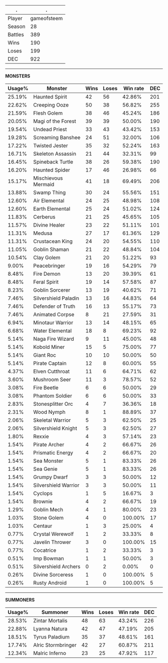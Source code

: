 .|.
|-|-
Player|gameofsteem
Season|28
Battles|389
Wins|190
Loses|199
DEC|922

---
**MONSTERS**

Usage%|Monster|Wins|Loses|Win rate|DEC|
-|-|-|-|-|-|
25.19%|Haunted Spirit|42|56|42.86%|201|
22.62%|Creeping Ooze|50|38|56.82%|255|
21.59%|Flesh Golem|38|46|45.24%|186|
20.05%|Magi of the Forest|39|39|50.00%|190|
19.54%|Undead Priest|33|43|43.42%|153|
19.28%|Screaming Banshee|24|51|32.00%|106|
17.22%|Twisted Jester|35|32|52.24%|163|
16.71%|Skeleton Assassin|21|44|32.31%|99|
16.45%|Spineback Turtle|38|26|59.38%|190|
16.20%|Haunted Spider|17|46|26.98%|66|
15.17%|Mischievous Mermaid|41|18|69.49%|206|
13.88%|Swamp Thing|30|24|55.56%|151|
12.60%|Air Elemental|24|25|48.98%|108|
12.60%|Earth Elemental|25|24|51.02%|124|
11.83%|Cerberus|21|25|45.65%|105|
11.57%|Divine Healer|23|22|51.11%|101|
11.31%|Medusa|27|17|61.36%|129|
11.31%|Crustacean King|24|20|54.55%|110|
11.05%|Goblin Shaman|21|22|48.84%|104|
10.54%|Clay Golem|21|20|51.22%|93|
9.00%|Peacebringer|19|16|54.29%|79|
8.48%|Fire Demon|13|20|39.39%|61|
8.48%|Feral Spirit|19|14|57.58%|87|
8.23%|Goblin Sorcerer|13|19|40.62%|71|
7.46%|Silvershield Paladin|13|16|44.83%|64|
7.46%|Defender of Truth|16|13|55.17%|73|
7.46%|Animated Corpse|8|21|27.59%|31|
6.94%|Minotaur Warrior|13|14|48.15%|65|
6.68%|Water Elemental|18|8|69.23%|92|
5.14%|Naga Fire Wizard|9|11|45.00%|48|
5.14%|Kobold Miner|15|5|75.00%|77|
5.14%|Giant Roc|10|10|50.00%|50|
5.14%|Pirate Captain|12|8|60.00%|55|
4.37%|Elven Cutthroat|11|6|64.71%|62|
3.60%|Mushroom Seer|11|3|78.57%|52|
3.08%|Fire Beetle|6|6|50.00%|29|
3.08%|Phantom Soldier|6|6|50.00%|33|
2.83%|Stonesplitter Orc|4|7|36.36%|18|
2.31%|Wood Nymph|8|1|88.89%|37|
2.06%|Skeletal Warrior|5|3|62.50%|25|
2.06%|Silvershield Knight|5|3|62.50%|27|
1.80%|Rexxie|4|3|57.14%|23|
1.54%|Pirate Archer|4|2|66.67%|26|
1.54%|Prismatic Energy|4|2|66.67%|20|
1.54%|Sea Monster|5|1|83.33%|26|
1.54%|Sea Genie|5|1|83.33%|26|
1.54%|Grumpy Dwarf|3|3|50.00%|12|
1.54%|Silvershield Warrior|3|3|50.00%|11|
1.54%|Cyclops|1|5|16.67%|3|
1.54%|Brownie|4|2|66.67%|19|
1.29%|Goblin Mech|4|1|80.00%|23|
1.03%|Stone Golem|4|0|100.00%|17|
1.03%|Centaur|1|3|25.00%|4|
0.77%|Crystal Werewolf|1|2|33.33%|8|
0.77%|Javelin Thrower|3|0|100.00%|15|
0.77%|Cocatrice|1|2|33.33%|3|
0.51%|Imp Bowman|1|1|50.00%|3|
0.51%|Silvershield Archers|0|2|0.00%|0|
0.26%|Divine Sorceress|1|0|100.00%|5|
0.26%|Rusty Android|1|0|100.00%|5|

---
**SUMMONERS**

Usage%|Summoner|Wins|Loses|Win rate|DEC|
-|-|-|-|-|-|
28.53%|Zintar Mortalis|48|63|43.24%|226|
22.88%|Lyanna Natura|42|47|47.19%|205|
18.51%|Tyrus Paladium|35|37|48.61%|161|
17.74%|Alric Stormbringer|42|27|60.87%|211|
12.34%|Malric Inferno|23|25|47.92%|117|

